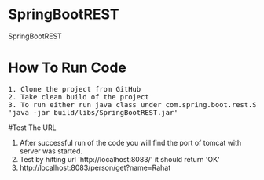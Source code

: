 # SpringBootREST
SpringBootREST

# How To Run Code
<pre>
1. Clone the project from GitHub
2. Take clean build of the project 
3. To run either run java class under com.spring.boot.rest.SpringBootREST or run using command
'java -jar build/libs/SpringBootREST.jar'
</pre>

#Test The URL
1. After successful run of the code you will find the port of tomcat with server was started.
2. Test by hitting url 'http://localhost:8083/' it should return 'OK'
3. http://localhost:8083/person/get?name=Rahat
 